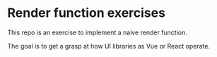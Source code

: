# Render function exercises

This repo is an exercise to implement a naive render function.

The goal is to get a grasp at how UI libraries as Vue or React operate.
